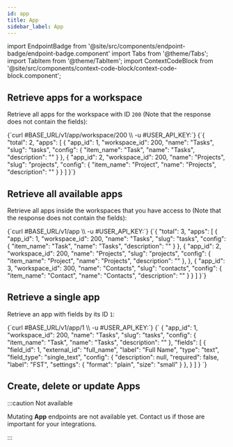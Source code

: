 ```yaml
---
id: app
title: App
sidebar_label: App
---
```


import EndpointBadge from '@site/src/components/endpoint-badge/endpoint-badge.component'
import Tabs from '@theme/Tabs';
import TabItem from '@theme/TabItem';
import ContextCodeBlock from '@site/src/components/context-code-block/context-code-block.component';

## Retrieve apps for a workspace

<EndpointBadge method="GET" url="https://api.tapeapp.com/v1/app/workspace/{workspaceId}" />

Retrieve all apps for the workspace with ID `200` (Note that the response does not contain the fields):

<ContextCodeBlock language="shell" title='➡️      Request'>
{`curl #BASE_URL/v1/app/workspace/200 \\
  -u #USER_API_KEY:`}
</ContextCodeBlock>

<ContextCodeBlock language="json" title='⬅️      Response'>
{`{
  "total": 2,
  "apps": [
    {
      "app_id": 1,
      "workspace_id": 200,
      "name": "Tasks",
      "slug": "tasks",
      "config": {
        "item_name": "Task",
        "name": "Tasks",
        "description": ""
      }
    },
    {
      "app_id": 2,
      "workspace_id": 200,
      "name": "Projects",
      "slug": "projects",
      "config": { 
        "item_name": "Project",
        "name": "Projects",
        "description": ""
      }
    }
]
}`}
</ContextCodeBlock>

## Retrieve all available apps

<EndpointBadge method="GET" url="https://api.tapeapp.com/v1/app/workspace/{workspaceId}" />

Retrieve all apps inside the workspaces that you have access to (Note that the response does not contain the fields):

<ContextCodeBlock language="shell" title='➡️      Request'>
{`curl #BASE_URL/v1/app \\
  -u #USER_API_KEY:`}
</ContextCodeBlock>

<ContextCodeBlock language="json" title='⬅️      Response'>
{`{
  "total": 3,
  "apps": [
    {
      "app_id": 1,
      "workspace_id": 200,
      "name": "Tasks",
      "slug": "tasks",
      "config": {
        "item_name": "Task",
        "name": "Tasks",
        "description": ""
      }
    },
    {
      "app_id": 2,
      "workspace_id": 200,
      "name": "Projects",
      "slug": "projects",
      "config": { 
        "item_name": "Project",
        "name": "Projects",
        "description": ""
      },
    },
    {
    "app_id": 3,
    "workspace_id": 300,
    "name": "Contacts",
    "slug": "contacts",
    "config": { 
      "item_name": "Contact",
      "name": "Contacts",
      "description": ""
    }
  }
]
}`}
</ContextCodeBlock>

## Retrieve a single app

<EndpointBadge method="GET" url="https://api.tapeapp.com/v1/app/{appId}" />

Retrieve an app with fields by its ID `1`:

<ContextCodeBlock language="shell" title='➡️      Request'>
{`curl #BASE_URL/v1/app/1 \\
  -u #USER_API_KEY:`}
</ContextCodeBlock>

<ContextCodeBlock language="json" title='⬅️      Response'>
{`
  {
    "app_id": 1,
    "workspace_id": 200,
    "name": "Tasks",
    "slug": "tasks",
    "config": {
      "item_name": "Task",
      "name": "Tasks",
      "description": ""
    },
    "fields": [
      {
        "field_id": 1,
        "external_id": "full_name",
        "label": "Full Name",
        "type": "text",
        "field_type": "single_text",
        "config": {
          "description": null,
          "required": false,
          "label": "FST",
          "settings": {
            "format": "plain",
            "size": "small"
          }
        },
      }
    ]
  }
`}
</ContextCodeBlock>

## Create, delete or update Apps

:::caution Not available

Mutating **App** endpoints are not available yet. Contact us if those are important for your integrations.

:::
